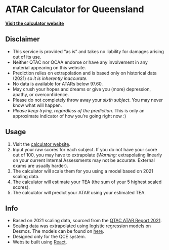 # ATAR Calculator for Queensland
[**Visit the calculator website**](https://rw-a.github.io/atar-calculator/)

## Disclaimer
- This service is provided “as is” and takes no liability for damages arising out of its use.
- Neither QTAC nor QCAA endorse or have any involvement in any material appearing on this website.
- Prediction relies on extrapolation and is based only on historical data (2021) so *it is inherently inaccurate.*
- No data is available for ATARs below 97.60.
- May crush your hopes and dreams or give you (more) depression, apathy, or overconfidence.
- Please do not completely throw away your *sixth subject*. You may never know what will happen.
- *Please keep trying, regardless of the prediction*. This is only an approximate indicator of how you’re going right now :)

## Usage
1. Visit the [calculator website](https://rw-a.github.io/atar-calculator/).
2. Input your raw scores for each subject. If you do not have your score out of 100, you may have to extrapolate (*Warning:* extrapolating linearly on your current Internal Assessments may not be accurate. External exams are usually harder).
3. The calculator will scale them for you using a model based on 2021 scaling data.
4. The calculator will estimate your TEA (the sum of your 5 highest scaled scores).
5. The calculator will predict your ATAR using your estimated TEA.

## Info
- Based on 2021 scaling data, sourced from the [QTAC ATAR Report 2021](https://www.qtac.edu.au/wp-content/uploads/2022/02/QTAC-ATAR-Report-2021.pdf).
- Scaling data was extrapolated using logistic regression models on Desmos. The models can be found on [here](https://www.desmos.com/calculator/ggjgw4hwma).
- Designed only for the QCE system.
- Website built using [React](https://reactjs.org/).
